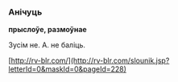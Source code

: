 ### Анічуць
**прыслоўе, размоўнае**

Зусім не. А. не баліць.

<a rel="author">[http://rv-blr.com/](http://rv-blr.com/slounik.jsp?letterId=0&maskId=0&pageId=228)</a>
